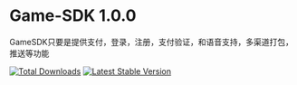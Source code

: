 Game-SDK 1.0.0
=================================

GameSDK只要是提供支付，登录，注册，支付验证，和语音支持，多渠道打包，推送等功能

[![Total Downloads](https://poser.pugx.org/topthink/think/downloads)](https://github.com/znlccy/game.git)
[![Latest Stable Version](https://poser.pugx.org/topthink/think/v/stable)](https://poser.pugx.org/topthink/think/v/stable)